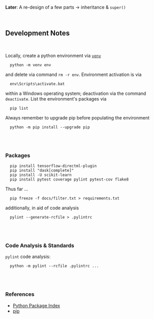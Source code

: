 <br>

**Later**: A re-design of a few parts &rarr; inheritance & `super()`

<br>

## Development Notes

<br>

Locally, create a python environment via [`venv`](https://docs.python.org/3/library/venv.html)

```shell
  python -m venv env
```

and delete via command `rm -r env`.  Environment activation is via

```shell
  env\Scripts\activate.bat
```

within a Windows operating system; deactivation via the command `deactivate`.  List the environment's packages via

```shell
  pip list
```

Always remember to upgrade pip before populating the environment

```shell
  python -m pip install --upgrade pip
```

<br>
<br>

### Packages

```shell
  pip install tensorflow-directml-plugin
  pip install "dask[complete]"
  pip install -U scikit-learn
  pip install pytest coverage pylint pytest-cov flake8
```

Thus far ...

```shell
  pip freeze -f docs/filter.txt > requirements.txt
```

additionally, in aid of code analysis

```shell
  pylint --generate-rcfile > .pylintrc
```

<br>
<br>

### Code Analysis & Standards

`pylint` code analysis:

```shell
  python -m pylint --rcfile .pylintrc ...
```

<br>
<br>

### References

* [Python Package Index](https://pypi.org)
* [pip](https://pip.pypa.io/en/stable/)


<br>
<br>

<br>
<br>

<br>
<br>

<br>
<br>
